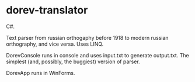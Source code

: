 # dorev-translator
C#.

Text parser from russian orthogaphy before 1918 to modern russian orthography, and vice versa. Uses LINQ.

DorevConsole runs in console and uses input.txt to generate output.txt. The simplest (and, possibly, the buggiest) version of parser.

DorevApp runs in WinForms.
